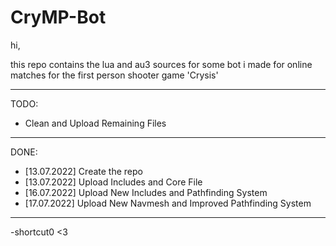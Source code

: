 # CryMP-Bot

hi,

this repo contains the lua and au3 sources for some bot i made for online matches for the first person shooter game 'Crysis'

---------------------------
TODO:
  * Clean and Upload Remaining Files
  
---------------------------
DONE:
  * [13.07.2022] Create the repo
  * [13.07.2022] Upload Includes and Core File
  * [16.07.2022] Upload New Includes and Pathfinding System
  * [17.07.2022] Upload New Navmesh and Improved Pathfinding System
  
---------------------------
-shortcut0 <3
